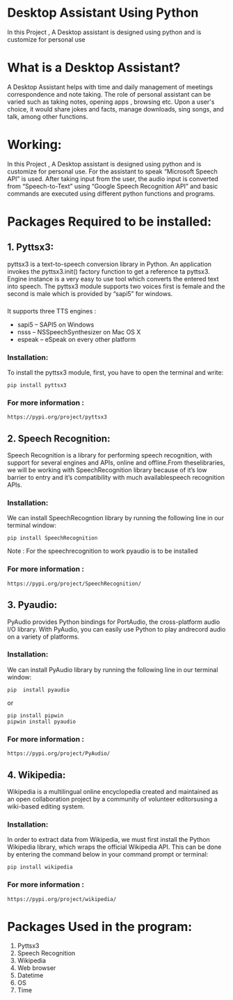 # Desktop Assistant Using Python
In this Project , A Desktop assistant is designed using python and is customize for personal use 
#	What is a Desktop Assistant?
A Desktop Assistant helps with time and daily management of meetings correspondence and note taking. The role of personal assistant can be varied such as taking notes, opening apps , browsing etc. Upon a user's choice, it would share jokes and facts, manage downloads, sing songs, and talk, among other functions.

#	Working:
In this Project , A Desktop assistant is designed using python and is customize for personal use. For the assistant to speak “Microsoft Speech API”  is used. After taking input from the user, the audio input is converted from “Speech-to-Text” using “Google Speech Recognition API” and basic commands are executed using different python functions and programs.

#	Packages Required to be installed:
## 1. Pyttsx3: 
pyttsx3 is a text-to-speech conversion library in Python. An application invokes the pyttsx3.init() factory function to get a reference ta pyttsx3. Engine instance is a very easy to use tool which converts the entered text into speech.
The pyttsx3 module supports two voices first is female and the second is male which is provided by “sapi5” for windows.
###
It supports three TTS engines :
   - sapi5 – SAPI5 on Windows
   - nsss – NSSpeechSynthesizer on Mac OS X
   - espeak – eSpeak on every other platform

### Installation: 
To install the pyttsx3 module, first, you have to open the terminal and write:

    pip install pyttsx3

### For more information : 
    https://pypi.org/project/pyttsx3

## 2. Speech Recognition:
Speech Recognition is a library for performing speech recognition, with support for several engines and APIs, online and offline.From theselibraries, we will be working with SpeechRecognition library because of it’s low barrier to entry and it’s compatibility with much availablespeech recognition APIs. 

### Installation:
We can install SpeechRecogntion library by running the following line in our terminal window:

    pip install SpeechRecognition

Note : For the speechrecognition to work pyaudio is to be installed

### For more information : 
    https://pypi.org/project/SpeechRecognition/

## 3. Pyaudio:
PyAudio provides Python bindings for PortAudio, the cross-platform audio I/O library. With PyAudio, you can easily use Python to play andrecord audio on a variety of platforms.

### Installation:
We can install PyAudio library by running the following line in our terminal window:

    pip  install pyaudio 

or 

    pip install pipwin
    pipwin install pyaudio

### For more information : 
    https://pypi.org/project/PyAudio/

## 4. Wikipedia:
Wikipedia is a multilingual online encyclopedia created and maintained as an open collaboration project by a community of volunteer editorsusing a wiki-based editing system.

### Installation:
In order to extract data from Wikipedia, we must first install the Python Wikipedia library, which wraps the official Wikipedia API. This can be done by entering the command below in your command prompt or terminal:
    
    pip install wikipedia

### For more information : 
    https://pypi.org/project/wikipedia/


#   Packages Used in the program:
   1. Pyttsx3
   2. Speech Recognition
   3. Wikipedia
   4. Web browser
   5. Datetime
   6. OS
   7. Time